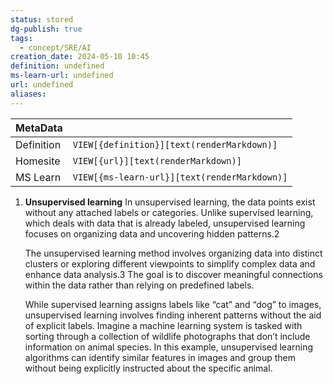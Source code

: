 ```yaml
---
status: stored
dg-publish: true
tags:
  - concept/SRE/AI
creation_date: 2024-05-10 10:45
definition: undefined
ms-learn-url: undefined
url: undefined
aliases:
---
```


| MetaData   |                                              |
| ---------- | -------------------------------------------- |
| Definition | `VIEW[{definition}][text(renderMarkdown)]`   |
| Homesite   | `VIEW[{url}][text(renderMarkdown)]`          |
| MS Learn   | `VIEW[{ms-learn-url}][text(renderMarkdown)]` |

1. **Unsupervised learning** In unsupervised learning, the data points exist without any attached labels or categories. Unlike supervised learning, which deals with data that is already labeled, unsupervised learning focuses on organizing data and uncovering hidden patterns.2
    
    The unsupervised learning method involves organizing data into distinct clusters or exploring different viewpoints to simplify complex data and enhance data analysis.3 The goal is to discover meaningful connections within the data rather than relying on predefined labels.
    
    While supervised learning assigns labels like “cat” and “dog” to images, unsupervised learning involves finding inherent patterns without the aid of explicit labels. Imagine a machine learning system is tasked with sorting through a collection of wildlife photographs that don’t include information on animal species. In this example, unsupervised learning algorithms can identify similar features in images and group them without being explicitly instructed about the specific animal.
